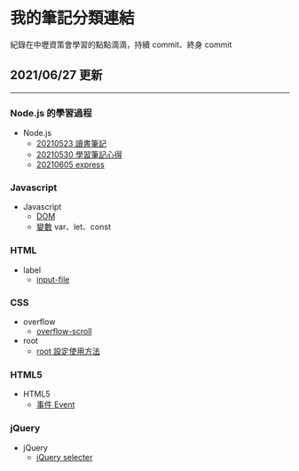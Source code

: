 # 我的筆記分類連結

紀錄在中壢資策會學習的點點滴滴，持續 commit、終身 commit

## 2021/06/27 更新

---

### Node.js 的學習過程

- Node.js
  - [20210523 讀書筆記](https://github.com/alexlin083/nodejs-mfee16/blob/master/tutorials/Note-Part1.md)
  - [20210530 學習筆記心得](https://github.com/alexlin083/nodejs-mfee16/blob/master/tutorials/Note-Part2.md)
  - [20210605 express](https://github.com/alexlin083/nodejs-mfee16/blob/master/tutorials/Note-Part3.md)

### Javascript

- Javascript
  - [DOM](https://github.com/alexlin083/nodejs-mfee16/blob/master/tutorials/javascript/DOM.md)
  - [變數](https://github.com/alexlin083/nodejs-mfee16/blob/master/tutorials/javascript/variable.md) var、let、const

### HTML

- label
  - [input-file](https://github.com/alexlin083/nodejs-mfee16/blob/master/tutorials/HTML/input.md)

### CSS

- overflow
  - [overflow-scroll](https://github.com/alexlin083/nodejs-mfee16/blob/master/tutorials/CSS/scroll.md)
- root
  - [root 設定使用方法](https://github.com/alexlin083/nodejs-mfee16/blob/master/tutorials/CSS/root.md)

### HTML5

- HTML5
  - [事件 Event](https://github.com/alexlin083/nodejs-mfee16/tree/master/tutorials/HTML5)

### jQuery

- jQuery
  - [jQuery selecter](https://github.com/alexlin083/nodejs-mfee16/blob/master/tutorials/jQuery/DOMuse.md)
